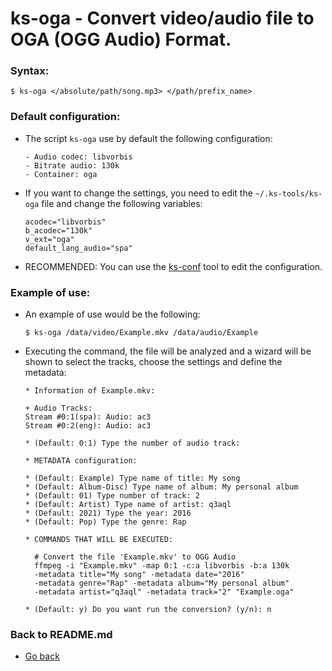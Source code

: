 ks-oga - Convert video/audio file to OGA (OGG Audio) Format.
============================================================

### Syntax:

```shell
$ ks-oga </absolute/path/song.mp3> </path/prefix_name>
```

### Default configuration:

  * The script `ks-oga` use by default the following configuration:
  
    ```shell
    - Audio codec: libvorbis
    - Bitrate audio: 130k
    - Container: oga
    ````
    
  * If you want to change the settings, you need to edit the `~/.ks-tools/ks-oga` file and change the following variables:

    ```shell
    acodec="libvorbis"
    b_acodec="130k"
    v_ext="oga"
    default_lang_audio="spa"
    ````

  * RECOMMENDED: You can use the [ks-conf](https://github.com/q3aql/ks-tools/blob/main/doc/ks-conf.md) tool to edit the configuration.

### Example of use:

  * An example of use would be the following:
    
    ```shell
    $ ks-oga /data/video/Example.mkv /data/audio/Example
    ````
    
  * Executing the command, the file will be analyzed and a wizard will be shown to select the tracks, choose the settings and define the metadata:

    ```shell
    * Information of Example.mkv:

    + Audio Tracks:
    Stream #0:1(spa): Audio: ac3
    Stream #0:2(eng): Audio: ac3

    * (Default: 0:1) Type the number of audio track: 

    * METADATA configuration:

    * (Default: Example) Type name of title: My song
    * (Default: Album-Disc) Type name of album: My personal album
    * (Default: 01) Type number of track: 2
    * (Default: Artist) Type name of artist: q3aql
    * (Default: 2021) Type the year: 2016
    * (Default: Pop) Type the genre: Rap

    * COMMANDS THAT WILL BE EXECUTED:

      # Convert the file 'Example.mkv' to OGG Audio
      ffmpeg -i "Example.mkv" -map 0:1 -c:a libvorbis -b:a 130k 
      -metadata title="My song" -metadata date="2016" 
      -metadata genre="Rap" -metadata album="My personal album" 
      -metadata artist="q3aql" -metadata track="2" "Example.oga"

    * (Default: y) Do you want run the conversion? (y/n): n
    ````
    
### Back to README.md
    
* [Go back](../README.md)
  

